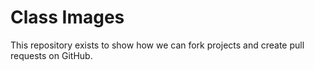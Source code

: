 # Class Images

This repository exists to show how we can fork projects and create pull requests on GitHub.
